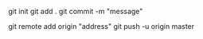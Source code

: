 git init
git add .
git commit -m "message"

git remote add origin "address"
git push -u origin master